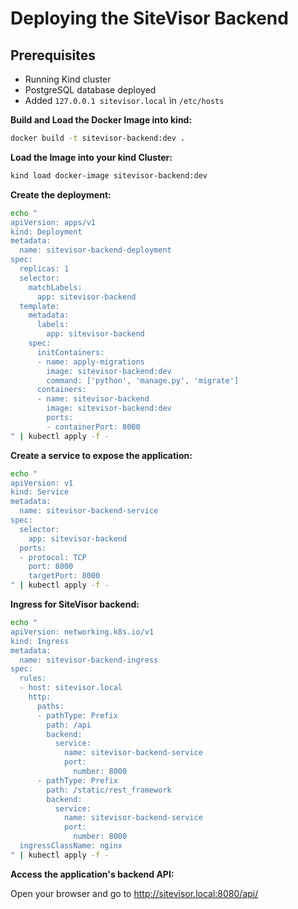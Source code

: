 # Deploying the SiteVisor Backend

## Prerequisites
- Running Kind cluster
- PostgreSQL database deployed
- Added `127.0.0.1 sitevisor.local` ìn `/etc/hosts`

**Build and Load the Docker Image into kind:**
```bash
docker build -t sitevisor-backend:dev .
```

**Load the Image into your kind Cluster:**
```bash
kind load docker-image sitevisor-backend:dev
```

**Create the deployment:**
```bash
echo "
apiVersion: apps/v1
kind: Deployment
metadata:
  name: sitevisor-backend-deployment
spec:
  replicas: 1
  selector:
    matchLabels:
      app: sitevisor-backend
  template:
    metadata:
      labels:
        app: sitevisor-backend
    spec:
      initContainers:
      - name: apply-migrations
        image: sitevisor-backend:dev
        command: ['python', 'manage.py', 'migrate']
      containers:
      - name: sitevisor-backend
        image: sitevisor-backend:dev
        ports:
        - containerPort: 8000
" | kubectl apply -f -
```

**Create a service to expose the application:**
```bash
echo "
apiVersion: v1
kind: Service
metadata:
  name: sitevisor-backend-service
spec:
  selector:
    app: sitevisor-backend
  ports:
  - protocol: TCP
    port: 8000
    targetPort: 8000
" | kubectl apply -f -
```

**Ingress for SiteVisor backend:**
```bash
echo "
apiVersion: networking.k8s.io/v1
kind: Ingress
metadata:
  name: sitevisor-backend-ingress
spec:
  rules:
  - host: sitevisor.local
    http:
      paths:
      - pathType: Prefix
        path: /api
        backend:
          service:
            name: sitevisor-backend-service
            port:
              number: 8000
      - pathType: Prefix
        path: /static/rest_framework
        backend:
          service:
            name: sitevisor-backend-service
            port:
              number: 8000
  ingressClassName: nginx
" | kubectl apply -f -
```

**Access the application's backend API:**

Open your browser and go to http://sitevisor.local:8080/api/
